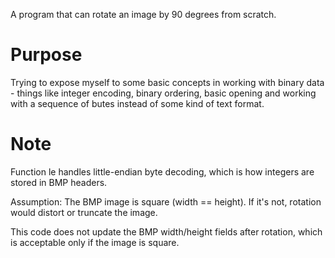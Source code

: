 A program that can rotate an image by 90 degrees from scratch.

# Purpose

Trying to expose myself to some basic concepts in working with binary data - things like integer encoding, binary ordering, basic opening and working with a sequence of butes instead of some kind of text format.

# Note

Function le handles little-endian byte decoding, which is how integers are stored in BMP headers.

Assumption: The BMP image is square (width == height). If it's not, rotation would distort or truncate the image.

This code does not update the BMP width/height fields after rotation, which is acceptable only if the image is square.
